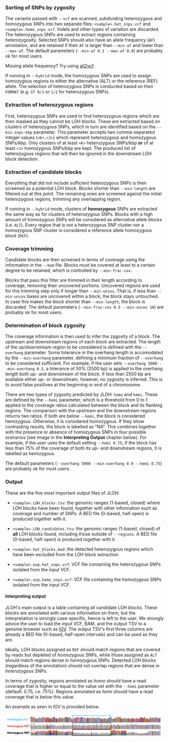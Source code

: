 ### Sorting of SNPs by zygosity

The variants passed with `--vcf` are scanned, subdividing heterozygous and homozygous SNPs into two separate files: `<sample>.het_snps.vcf` and `<sample>.homo_snps.vcf`. Indels and other types of variation are discarded. The heterozygous SNPs are used to extract regions containing heterozygosity. Selected SNPs should also have an allele frequency (`AF`) annotation, and are retained if their `AF` is larger than `--min-af` and lower than `--max-af`. The default parameters (`--min-af 0.2 --max-af 0.8`) are probably ok for most users.

Missing allele frequency? Try using [all2vcf](https://github.com/MatteoSchiavinato/all2vcf).

If running in `--hybrid` mode, the homozygous SNPs are used to assign homozygous regions to either the alternative (ALT) or the reference (REF) allele. The selection of heterozygous SNPs is conducted based on their `FORMAT` (e.g. `GT 0/1` or `1/2` for heterozygous SNPs).

### Extraction of heterozygous regions

First, heterozygous SNPs are used to find heterozygous regions which are then masked as they cannot be LOH blocks. These are extracted based on clusters of heterozygous SNPs, which in turn are identified based on the `--min-snps-kbp` parameter. This parameter accepts two comma-separated integer values (`<K>,<J>`) which represent heterozygous and homozygous SNPs/kbp. Only clusters of at least `<K>` heterozygous SNPs/kbp **or** of at least `<J>` homozygous SNPs/kbp are kept. The produced list of heterozygous regions that will then be ignored in the downstream LOH block detection.

### Extraction of candidate blocks

Everything that did not include sufficient heterozygous SNPs is then screened as a potential LOH block. Blocks shorter than `--min-length` are filtered out at this point. The remaining ones are screened against the initial heterozygous regions, trimming any overlapping region. 

If running in `--hybrid` mode, clusters of **homozygous** SNPs are extracted the same way as for clusters of heterozygous SNPs. Blocks with a high amount of homozygous SNPs will be considered as alternative allele blocks (i.e. `ALT`). Every region that is not a heterozygous SNP cluster nor a homozygous SNP cluster is considered a reference allele homozygous block (`REF`).

### Coverage trimming

Candidate blocks are then screened in terms of coverage using the information in the `--bam` file. Blocks must be covered at least to a certain degree to be retained, which is controlled by `--min-frac-cov`.

Blocks that pass this filter are trimmed in their length according to coverage, removing their uncovered portions. Uncovered regions are used for this trimming step only if longer than `--min-uncov`. That is, if less than `--min-uncov` bases are uncovered within a block, the block stays untouched. In case this makes the block shorter than `--min-length`, the block is discarded. The default parameters (`--min-frac-cov 0.5 --min-uncov 10`) are probably ok for most users.

### Determination of block zygosity

The coverage information is then used to infer the zygosity of a block. The upstream and downstream regions of each block are extracted. The length of the up/downstream region to be considered is defined with the `--overhang` parameter. Some tolerance in the overhang length is accomodated by the `--min-overhang` parameter, defining a minimum fraction of `--overhang` to be considered sufficient. For example, if the user sets `--overhang 5000 --min-overhang 0.5`, a tolerance of 50% (2500 bp) is applied to the overhang length both up- and downstream of the block. If less than 2500 bp are available either up- or downstream, however, no zygosity is inferred. This is to avoid false positives at the beginning or end of a chromosome.

There are two types of zygosity predicted by JLOH: `homo` and `hemi`. These are defined by the `--hemi` parameter, which is a threshold from 0 to 1 applied to the coverage ratios calculated between the block and its flanking regions. The comparison with the upstream and the downstream regions returns two ratios. If both are below `--hemi`, the block is considered hemizygous. Otherwise, it is considered homozygous. If they show contrasting results, the block is labelled as "NA". This combines together with the presence or absence of homozygous SNPs in four possible scenarios (see image in the **Interpreting Output** chapter below). For example, if the user uses the default setting `--hemi 0.75`, if the block has less than 75% of the coverage of both its up- and downstream regions, it is labelled as hemizygous.

The default parameters (`--overhang 5000 --min-overhang 0.9 --hemi 0.75`) are probably ok for most users.

### Output

These are the five most important output files of JLOH:

- `<sample>.LOH_blocks.tsv`: the genomic ranges (1-based, closed) where LOH blocks have been found, together with other information such as coverage and number of SNPs. A BED file (0-based, half-open) is produced together with it.

- `<sample>.LOH_candidates.tsv`: the genomic ranges (1-based, closed) of **all** LOH blocks found, including those outside of `--regions`. A BED file (0-based, half-open) is produced together with it.

- `<sample>.het_blocks.bed`: the detected heterozygous regions which have been excluded from the LOH block extraction.

- `<sample>.exp.het_snps.vcf`: VCF file containing the heterozygous SNPs isolated from the input VCF.

- `<sample>.exp.homo_snps.vcf`: VCF file containing the homozygous SNPs isolated from the input VCF.


#### Interpreting output

JLOH's main output is a table containing all candidate LOH blocks. These blocks are annotated with various information on them, but the interpretation is strongly case-specific, hence is left to the user. We strongly advice the user to load the input VCF, BAM, and the output TSV to a genome browser such as [IGV](https://software.broadinstitute.org/software/igv/). The output TSV's first three columns are already a BED file (0-based, half-open intervals) and can be used as they are.

Ideally, LOH blocks assigned as `REF` should match regions that are covered by reads but depleted of *homozygous* SNPs, while those assigned as `ALT` should match regions dense in *homozygous* SNPs. Detected LOH blocks (regardless of the annotation) should not overlap regions that are dense in *heterozygous SNPs*.

In terms of zygosity, regions annotated as *homo* should have a read coverage that is higher or equal to the value set with the `--hemi` parameter (default: 0.75, i.e. 75%). Regions annotated as *hemi* should have a read coverage that is below this value.

An example as seen in IGV is provided below.  

![Example](../images/example.png)
